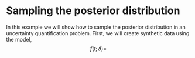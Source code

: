 # Sampling the posterior distribution

In this example we will show how to sample the posterior distribution in an uncertainty quantification problem. First, we will create synthetic data using the model,
$$
f(t;\vartheta) = 
$$
